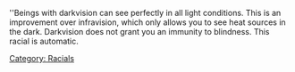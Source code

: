 ''Beings with darkvision can see perfectly in all light conditions. This
is an improvement over infravision, which only allows you to see heat
sources in the dark. Darkvision does not grant you an immunity to
blindness. This racial is automatic.

[Category: Racials](Category:_Racials "wikilink")
